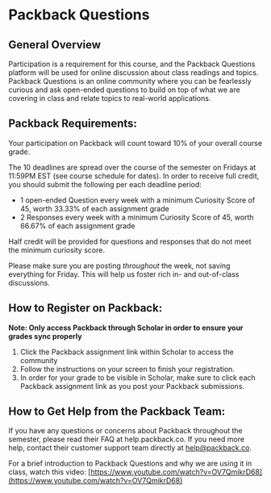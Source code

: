# Packback Questions

## General Overview

Participation is a requirement for this course, and the Packback Questions platform will be used for online discussion about class readings and topics. Packback Questions is an online community where you can be fearlessly curious and ask open-ended questions to build on top of what we are covering in class and relate topics to real-world applications. 

## Packback Requirements:

Your participation on Packback will count toward 10% of your overall course grade.

The 10 deadlines are spread over the course of the semester on Fridays at 11:59PM EST (see course schedule for dates). In order to receive full credit, you should submit the following per each deadline period:
 * 1 open-ended Question every week with a minimum Curiosity Score of 45, worth 33.33% of each assignment grade
 * 2 Responses every week with a minimum Curiosity Score of 45, worth 66.67% of each assignment grade

Half credit will be provided for questions and responses that do not meet the minimum curiosity score.

Please make sure you are posting *throughout* the week, not saving everything for Friday. This will help us foster rich in- and out-of-class discussions.

## How to Register on Packback:

**Note: Only access Packback through Scholar in order to ensure your grades sync properly**

1. Click the Packback assignment link within Scholar to access the community
2. Follow the instructions on your screen to finish your registration.
3. In order for your grade to be visible in Scholar, make sure to click each Packback assignment link as you post your Packback submissions.

## How to Get Help from the Packback Team: 

If you have any questions or concerns about Packback throughout the semester, please read their FAQ at help.packback.co. If you need more help, contact their customer support team directly at help@packback.co. 

For a brief introduction to Packback Questions and why we are using it in class, watch this video: [https://www.youtube.com/watch?v=OV7QmikrD68](https://www.youtube.com/watch?v=OV7QmikrD68)

